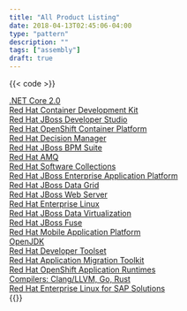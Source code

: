 ```yaml
---
title: "All Product Listing"
date: 2018-04-13T02:45:06-04:00
type: "pattern"
description: ""
tags: ["assembly"]
draft: true
---
```


{{< code >}}
<div class="view-content grid all-products-listing" data-rhd-grid="normal">
    <div class="views-row">
    <div class="views-field views-field-title"><span class="field-content"><a href="/products/dotnet/overview">.NET Core 2.0</a></span></div>
  </div>
    <div class="views-row">
    <div class="views-field views-field-title"><span class="field-content"><a href="/products/cdk/overview">Red Hat Container Development Kit</a></span></div>
  </div>
    <div class="views-row">
    <div class="views-field views-field-title"><span class="field-content"><a href="/products/devstudio/overview">Red Hat JBoss Developer Studio</a></span></div>
  </div>
    <div class="views-row">
    <div class="views-field views-field-title"><span class="field-content"><a href="/products/openshift/overview">Red Hat OpenShift Container Platform</a></span></div>
  </div>
    <div class="views-row">
    <div class="views-field views-field-title"><span class="field-content"><a href="/products/red-hat-decision-manager/overview">Red Hat Decision Manager</a></span></div>
  </div>
    <div class="views-row">
    <div class="views-field views-field-title"><span class="field-content"><a href="/products/bpmsuite/overview">Red Hat JBoss BPM Suite</a></span></div>
  </div>
    <div class="views-row">
    <div class="views-field views-field-title"><span class="field-content"><a href="/products/amq/overview">Red Hat AMQ</a></span></div>
  </div>
    <div class="views-row">
    <div class="views-field views-field-title"><span class="field-content"><a href="/products/softwarecollections/overview">Red Hat Software Collections</a></span></div>
  </div>
    <div class="views-row">
    <div class="views-field views-field-title"><span class="field-content"><a href="/products/eap/overview">Red Hat JBoss Enterprise Application Platform</a></span></div>
  </div>
    <div class="views-row">
    <div class="views-field views-field-title"><span class="field-content"><a href="/products/datagrid/overview">Red Hat JBoss Data Grid</a></span></div>
  </div>
    <div class="views-row">
    <div class="views-field views-field-title"><span class="field-content"><a href="/products/webserver/overview">Red Hat JBoss Web Server</a></span></div>
  </div>
    <div class="views-row">
    <div class="views-field views-field-title"><span class="field-content"><a href="/products/rhel/overview">Red Hat Enterprise Linux</a></span></div>
  </div>
    <div class="views-row">
    <div class="views-field views-field-title"><span class="field-content"><a href="/products/datavirt/overview">Red Hat JBoss Data Virtualization</a></span></div>
  </div>
    <div class="views-row">
    <div class="views-field views-field-title"><span class="field-content"><a href="/products/fuse/overview">Red Hat JBoss Fuse</a></span></div>
  </div>
    <div class="views-row">
    <div class="views-field views-field-title"><span class="field-content"><a href="/products/mobileplatform/overview">Red Hat Mobile Application Platform</a></span></div>
  </div>
    <div class="views-row">
    <div class="views-field views-field-title"><span class="field-content"><a href="/products/openjdk/overview">OpenJDK</a></span></div>
  </div>
    <div class="views-row">
    <div class="views-field views-field-title"><span class="field-content"><a href="/products/developertoolset/overview">Red Hat Developer Toolset</a></span></div>
  </div>
    <div class="views-row">
    <div class="views-field views-field-title"><span class="field-content"><a href="/products/rhamt/overview">Red Hat Application Migration Toolkit</a></span></div>
  </div>
    <div class="views-row">
    <div class="views-field views-field-title"><span class="field-content"><a href="/products/rhoar/overview">Red Hat OpenShift Application Runtimes</a></span></div>
  </div>
    <div class="views-row">
    <div class="views-field views-field-title"><span class="field-content"><a href="/products/clang-llvm-go-rust/overview">Compilers: Clang/LLVM, Go, Rust</a></span></div>
  </div>
    <div class="views-row">
    <div class="views-field views-field-title"><span class="field-content"><a href="/products/sap/overview">Red Hat Enterprise Linux for SAP Solutions</a></span></div>
  </div>
</div>
{{</ code >}}